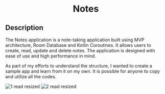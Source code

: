 <h1 align="center">Notes</a>
<h2>Description</h2>
<p>The Notes application is a note-taking application built using MVP architecture, Room Database and Kotlin Coroutines. It allows users to create, read, update and delete notes. The application is designed with ease of use and high performance in mind.</p>
<p>As part of my efforts to understand the structure, I wanted to create a sample app and learn from it on my own. It is possible for anyone to copy and utilize all the codes.</p>

![1 read resized](https://github.com/onodaHiroo/NotesApp/assets/108873914/355d0c9b-3d30-4788-824f-d77ecfcebd77)
![2 read resized](https://github.com/onodaHiroo/NotesApp/assets/108873914/c238dada-a844-4503-a491-d58ac142daa4)
